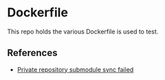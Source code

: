 # Dockerfile

This repo holds the various Dockerfile is used to test.

## References

- [Private repository submodule sync failed](https://github.com/actions/checkout/issues/14)
